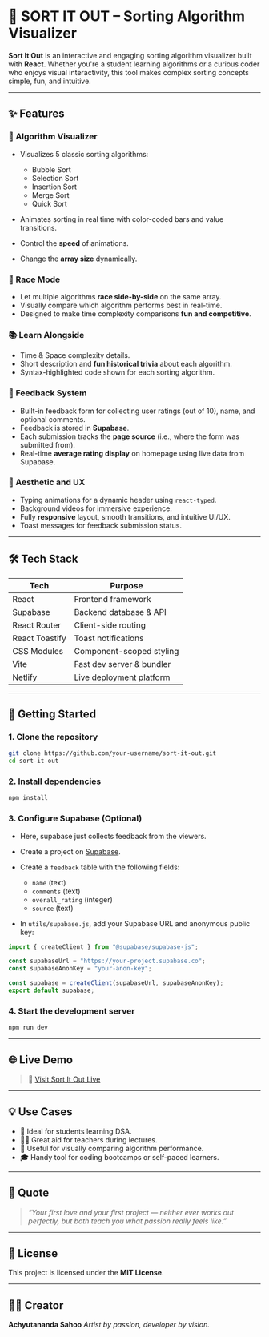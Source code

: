 # 🧠 SORT IT OUT – Sorting Algorithm Visualizer

**Sort It Out** is an interactive and engaging sorting algorithm visualizer built with **React**. Whether you're a student learning algorithms or a curious coder who enjoys visual interactivity, this tool makes complex sorting concepts simple, fun, and intuitive.

---

## ✨ Features

### 🎥 Algorithm Visualizer

- Visualizes 5 classic sorting algorithms:

  - Bubble Sort
  - Selection Sort
  - Insertion Sort
  - Merge Sort
  - Quick Sort

- Animates sorting in real time with color-coded bars and value transitions.
- Control the **speed** of animations.
- Change the **array size** dynamically.

### 🏁 Race Mode

- Let multiple algorithms **race side-by-side** on the same array.
- Visually compare which algorithm performs best in real-time.
- Designed to make time complexity comparisons **fun and competitive**.

### 📚 Learn Alongside

- Time & Space complexity details.
- Short description and **fun historical trivia** about each algorithm.
- Syntax-highlighted code shown for each sorting algorithm.

### 🌟 Feedback System

- Built-in feedback form for collecting user ratings (out of 10), name, and optional comments.
- Feedback is stored in **Supabase**.
- Each submission tracks the **page source** (i.e., where the form was submitted from).
- Real-time **average rating display** on homepage using live data from Supabase.

### 💅 Aesthetic and UX

- Typing animations for a dynamic header using `react-typed`.
- Background videos for immersive experience.
- Fully **responsive** layout, smooth transitions, and intuitive UI/UX.
- Toast messages for feedback submission status.

---

## 🛠 Tech Stack

| Tech           | Purpose                   |
| -------------- | ------------------------- |
| React          | Frontend framework        |
| Supabase       | Backend database & API    |
| React Router   | Client-side routing       |
| React Toastify | Toast notifications       |
| CSS Modules    | Component-scoped styling  |
| Vite           | Fast dev server & bundler |
| Netlify        | Live deployment platform  |

---

## 🚀 Getting Started

### 1. Clone the repository

```bash
git clone https://github.com/your-username/sort-it-out.git
cd sort-it-out
```

### 2. Install dependencies

```bash
npm install
```

### 3. Configure Supabase (Optional)

- Here, supabase just collects feedback from the viewers.
- Create a project on [Supabase](https://supabase.com).
- Create a `feedback` table with the following fields:

  - `name` (text)
  - `comments` (text)
  - `overall_rating` (integer)
  - `source` (text)

- In `utils/supabase.js`, add your Supabase URL and anonymous public key:

```js
import { createClient } from "@supabase/supabase-js";

const supabaseUrl = "https://your-project.supabase.co";
const supabaseAnonKey = "your-anon-key";

const supabase = createClient(supabaseUrl, supabaseAnonKey);
export default supabase;
```

### 4. Start the development server

```bash
npm run dev
```

---

## 🌐 Live Demo

> 🔗 [Visit Sort It Out Live](https://sort-it-out-v3-achyutananda-sahoo.netlify.app)

---

## 💡 Use Cases

- 📘 Ideal for students learning DSA.
- 👩‍🏫 Great aid for teachers during lectures.
- 🧪 Useful for visually comparing algorithm performance.
- 🎓 Handy tool for coding bootcamps or self-paced learners.

---

## 🧠 Quote

> _“Your first love and your first project — neither ever works out perfectly, but both teach you what passion really feels like.”_

---

<!-- ## 🤝 Contributing

Pull requests, feedback, and suggestions are welcome! Feel free to fork this repo and submit improvements.

--- -->

## 📄 License

This project is licensed under the **MIT License**.

---

## 👨‍💼 Creator

**Achyutananda Sahoo**
_Artist by passion, developer by vision._

<!-- [Portfolio Website](https://achyutananda.dev) *(optional)* -->
